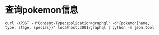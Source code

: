 #  查询pokemon信息

`curl -XPOST -H"Content-Type:application/graphql" -d"{pokemon{name, type, stage, species}}" localhost:3001/graphql | python -m json.tool`
